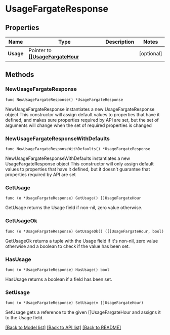 # UsageFargateResponse

## Properties

Name | Type | Description | Notes
------------ | ------------- | ------------- | -------------
**Usage** | Pointer to [**[]UsageFargateHour**](UsageFargateHour.md) |  | [optional] 

## Methods

### NewUsageFargateResponse

`func NewUsageFargateResponse() *UsageFargateResponse`

NewUsageFargateResponse instantiates a new UsageFargateResponse object
This constructor will assign default values to properties that have it defined,
and makes sure properties required by API are set, but the set of arguments
will change when the set of required properties is changed

### NewUsageFargateResponseWithDefaults

`func NewUsageFargateResponseWithDefaults() *UsageFargateResponse`

NewUsageFargateResponseWithDefaults instantiates a new UsageFargateResponse object
This constructor will only assign default values to properties that have it defined,
but it doesn't guarantee that properties required by API are set

### GetUsage

`func (o *UsageFargateResponse) GetUsage() []UsageFargateHour`

GetUsage returns the Usage field if non-nil, zero value otherwise.

### GetUsageOk

`func (o *UsageFargateResponse) GetUsageOk() ([]UsageFargateHour, bool)`

GetUsageOk returns a tuple with the Usage field if it's non-nil, zero value otherwise
and a boolean to check if the value has been set.

### HasUsage

`func (o *UsageFargateResponse) HasUsage() bool`

HasUsage returns a boolean if a field has been set.

### SetUsage

`func (o *UsageFargateResponse) SetUsage(v []UsageFargateHour)`

SetUsage gets a reference to the given []UsageFargateHour and assigns it to the Usage field.


[[Back to Model list]](../README.md#documentation-for-models) [[Back to API list]](../README.md#documentation-for-api-endpoints) [[Back to README]](../README.md)


